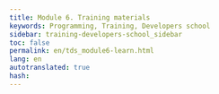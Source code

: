 ```yaml
---
title: Module 6. Training materials
keywords: Programming, Training, Developers school
sidebar: training-developers-school_sidebar
toc: false
permalink: en/tds_module6-learn.html
lang: en
autotranslated: true
hash: 
---
```


